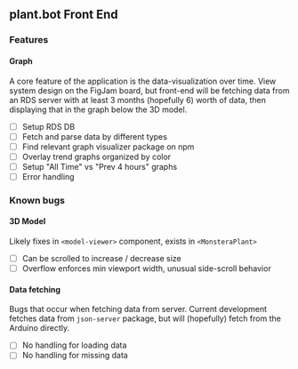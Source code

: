 ## plant.bot Front End ## 
### Features
#### Graph
A core feature of the application is the data-visualization over time. View system design on the FigJam board, but front-end will be fetching data from an RDS server with at least 3 months (hopefully 6) worth of data, then displaying that in the graph below the 3D model.
- [ ] Setup RDS DB
- [ ] Fetch and parse data by different types
- [ ] Find relevant graph visualizer package on npm
- [ ] Overlay trend graphs organized by color
- [ ] Setup "All Time" vs "Prev 4 hours" graphs
- [ ] Error handling

### Known bugs
#### 3D Model
Likely fixes in `<model-viewer>` component, exists in `<MonsteraPlant>`
- [ ] Can be scrolled to increase / decrease size
- [ ] Overflow enforces min viewport width, unusual side-scroll behavior

#### Data fetching
Bugs that occur when fetching data from server. Current development fetches data from `json-server` package, but will (hopefully) fetch from the Arduino directly.
- [ ] No handling for loading data
- [ ] No handling for missing data